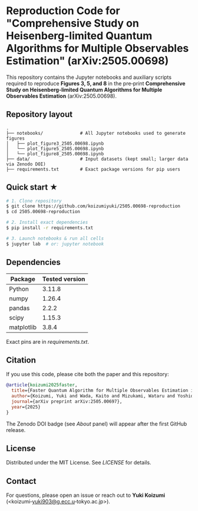 # Reproduction Code for "Comprehensive Study on Heisenberg-limited Quantum Algorithms for Multiple Observables Estimation" (arXiv:2505.00698)

This repository contains the Jupyter notebooks and auxiliary scripts required to reproduce **Figures 3, 5, and 8** in the pre‑print **Comprehensive Study on Heisenberg-limited Quantum Algorithms for Multiple Observables Estimation** (arXiv:2505.00698).

## Repository layout

```text
.
├── notebooks/              # All Jupyter notebooks used to generate figures
│   ├── plot_figure3_2505.00698.ipynb
│   └── plot_figure5_2505.00698.ipynb
│   └── plot_figure8_2505.00698.ipynb
├── data/                   # Input datasets (kept small; larger data via Zenodo DOI)
├── requirements.txt        # Exact package versions for pip users
```

## Quick start ★

```bash
# 1. Clone repository
$ git clone https://github.com/koizumiyuki/2505.00698-reproduction
$ cd 2505.00698-reproduction

# 2. Install exact dependencies
$ pip install -r requirements.txt

# 3. Launch notebooks & run all cells
$ jupyter lab  # or: jupyter notebook
```

## Dependencies

| Package    | Tested version |
| ---------- | -------------- |
| Python     | 3.11.8         |
| numpy      | 1.26.4         |
| pandas     | 2.2.2          |
| scipy      | 1.15.3         |
| matplotlib | 3.8.4          |

Exact pins are in *requirements.txt*.

## Citation

If you use this code, please cite both the paper and this repository:

```bibtex
@article{koizumi2025faster,
  title={Faster Quantum Algorithm for Multiple Observables Estimation in Fermionic Problems},
  author={Koizumi, Yuki and Wada, Kaito and Mizukami, Wataru and Yoshioka, Nobuyuki},
  journal={arXiv preprint arXiv:2505.00697},
  year={2025}
}
```

The Zenodo DOI badge (see *About* panel) will appear after the first GitHub release.

## License

Distributed under the MIT License.  See *LICENSE* for details.

## Contact

For questions, please open an issue or reach out to **Yuki Koizumi** (<koizumi‑yuki903@g.ecc.u‑tokyo.ac.jp>).
